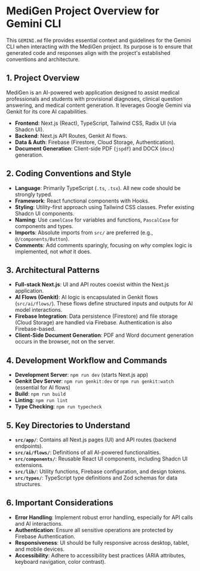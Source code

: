 # MediGen Project Overview for Gemini CLI

This `GEMINI.md` file provides essential context and guidelines for the Gemini CLI when interacting with the MediGen project. Its purpose is to ensure that generated code and responses align with the project's established conventions and architecture.

## 1. Project Overview

MediGen is an AI-powered web application designed to assist medical professionals and students with provisional diagnoses, clinical question answering, and medical content generation. It leverages Google Gemini via Genkit for its core AI capabilities.

*   **Frontend**: Next.js (React), TypeScript, Tailwind CSS, Radix UI (via Shadcn UI).
*   **Backend**: Next.js API Routes, Genkit AI flows.
*   **Data & Auth**: Firebase (Firestore, Cloud Storage, Authentication).
*   **Document Generation**: Client-side PDF (`jspdf`) and DOCX (`docx`) generation.

## 2. Coding Conventions and Style

*   **Language**: Primarily TypeScript (`.ts`, `.tsx`). All new code should be strongly typed.
*   **Framework**: React functional components with Hooks.
*   **Styling**: Utility-first approach using Tailwind CSS classes. Prefer existing Shadcn UI components.
*   **Naming**: Use `camelCase` for variables and functions, `PascalCase` for components and types.
*   **Imports**: Absolute imports from `src/` are preferred (e.g., `@/components/Button`).
*   **Comments**: Add comments sparingly, focusing on *why* complex logic is implemented, not *what* it does.

## 3. Architectural Patterns

*   **Full-stack Next.js**: UI and API routes coexist within the Next.js application.
*   **AI Flows (Genkit)**: AI logic is encapsulated in Genkit flows (`src/ai/flows/`). These flows define structured inputs and outputs for AI model interactions.
*   **Firebase Integration**: Data persistence (Firestore) and file storage (Cloud Storage) are handled via Firebase. Authentication is also Firebase-based.
*   **Client-Side Document Generation**: PDF and Word document generation occurs in the browser, not on the server.

## 4. Development Workflow and Commands

*   **Development Server**: `npm run dev` (starts Next.js app)
*   **Genkit Dev Server**: `npm run genkit:dev` or `npm run genkit:watch` (essential for AI flows)
*   **Build**: `npm run build`
*   **Linting**: `npm run lint`
*   **Type Checking**: `npm run typecheck`

## 5. Key Directories to Understand

*   **`src/app/`**: Contains all Next.js pages (UI) and API routes (backend endpoints).
*   **`src/ai/flows/`**: Definitions of all AI-powered functionalities.
*   **`src/components/`**: Reusable React UI components, including Shadcn UI extensions.
*   **`src/lib/`**: Utility functions, Firebase configuration, and design tokens.
*   **`src/types/`**: TypeScript type definitions and Zod schemas for data structures.

## 6. Important Considerations

*   **Error Handling**: Implement robust error handling, especially for API calls and AI interactions.
*   **Authentication**: Ensure all sensitive operations are protected by Firebase Authentication.
*   **Responsiveness**: UI should be fully responsive across desktop, tablet, and mobile devices.
*   **Accessibility**: Adhere to accessibility best practices (ARIA attributes, keyboard navigation, color contrast).

